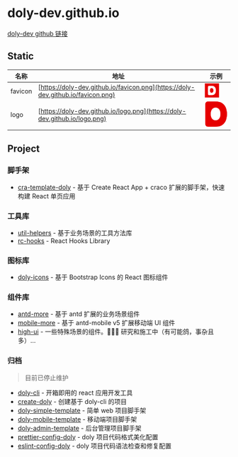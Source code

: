 # doly-dev.github.io

[doly-dev github 链接](https://github.com/doly-dev)

## Static

| 名称 | 地址 | 示例 |
| --- | --- | --- |
| favicon | [https://doly-dev.github.io/favicon.png](https://doly-dev.github.io/favicon.png) | ![favorite.png](favicon.png) |
| logo | [https://doly-dev.github.io/logo.png](https://doly-dev.github.io/logo.png) | ![logo.png](logo.png) |

## Project

### 脚手架

- [cra-template-doly](https://doly-dev.github.io/cra-template-doly-site/latest/) - 基于 Create React App + craco 扩展的脚手架，快速构建 React 单页应用

### 工具库

- [util-helpers](https://doly-dev.github.io/util-helpers/index.html) - 基于业务场景的工具方法库
- [rc-hooks](https://doly-dev.github.io/rc-hooks/latest/) - React Hooks Library

### 图标库

- [doly-icons](https://doly-dev.github.io/doly-icons/latest/) - 基于 Bootstrap Icons 的 React 图标组件

### 组件库

- [antd-more](https://doly-dev.github.io/antd-more/latest/) - 基于 antd 扩展的业务场景组件
- [mobile-more](https://doly-dev.github.io/mobile-more/latest/) - 基于 antd-mobile v5 扩展移动端 UI 组件
- [high-ui](https://doly-dev.github.io/high-ui/latest/) - 一些特殊场景的组件。👨🏻‍💻 研究和施工中（有可能鸽，事杂且多）...

### 归档

> 目前已停止维护

- [doly-cli](https://github.com/doly-dev/doly-cli) - 开箱即用的 react 应用开发工具
- [create-doly](https://github.com/doly-dev/create-doly) - 创建基于 doly-cli 的项目
- [doly-simple-template](https://github.com/doly-dev/doly-simple-template) - 简单 web 项目脚手架
- [doly-mobile-template](https://github.com/doly-dev/doly-mobile-template) - 移动端项目脚手架
- [doly-admin-template](https://github.com/doly-dev/doly-admin-template) - 后台管理项目脚手架
- [prettier-config-doly](https://github.com/doly-dev/prettier-config-doly) - doly 项目代码格式美化配置
- [eslint-config-doly](https://github.com/doly-dev/eslint-config-doly) - doly 项目代码语法检查和修复配置
